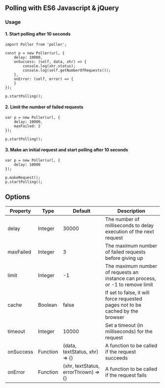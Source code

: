 ## Polling with ES6 Javascript & jQuery
              
### Usage

#### 1. Start polling after 10 seconds

```
import Poller from 'poller';

const p = new Poller(url, {
    delay: 10000,
    onSuccess: (self, data, xhr) => {
        console.log(xhr.status);
        console.log(self.getNumberOfRequests());
    },
    onError: (self, error) => {
    }
});

p.startPolling();
```

#### 2. Limit the number of failed requests

```
var p = new Poller(url, {
    delay: 10000,
    maxFailed: 2
});

p.startPolling();
```

#### 3. Make an initial request and start polling after 10 seconds

```
var p = new Poller(url, {
    delay: 10000
});

p.makeRequest();
p.startPolling();
```

## Options

| Property  | Type     | Default                        | Description |                           
|-----------|----------|--------------------------------------|-----------------------------------------------|
| delay     | Integer  | 30000                                | The number of milliseconds to delay execution of the next request |
| maxFailed | Integer  | 3                                  | The maximum number of failed requests before giving up  |
| limit     | Integer  | -1                                   | The maximum number of requests an instance can process, or -1 to remove limit |
| cache     | Boolean  | false                              | If set to false, it will force requested pages not to be cached by the browser |
| timeout   | Integer  | 10000                                | Set a timeout (in milliseconds) for the request |
| onSuccess | Function | (data, textStatus, xhr) => {}        | A function to be called if the request succeeds |
| onError   | Function | (xhr, textStatus, errorThrown) => {} | A function to be called if the request fails |  

